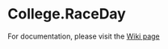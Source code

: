 # College.RaceDay

For documentation, please visit the [Wiki page](https://github.com/mchrupczalski/College.RaceDay/wiki)
